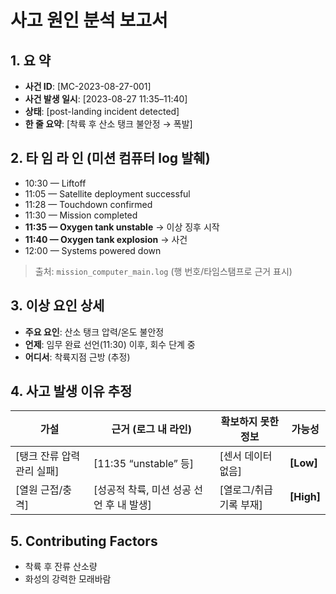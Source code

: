 # 사고 원인 분석 보고서

## 1. 요   약
- **사건 ID**: [MC-2023-08-27-001]
- **사건 발생 일시**: [2023-08-27 11:35–11:40]
- **상태**: [post-landing incident detected]
- **한 줄 요약**: [착륙 후 산소 탱크 불안정 → 폭발]

## 2. 타 임 라 인 (미션 컴퓨터 log 발췌)
- 10:30 — Liftoff
- 11:05 — Satellite deployment successful
- 11:28 — Touchdown confirmed
- 11:30 — Mission completed
- **11:35 — Oxygen tank unstable** ->  이상 징후 시작
- **11:40 — Oxygen tank explosion** -> 사건
- 12:00 — Systems powered down

> 출처: `mission_computer_main.log` (행 번호/타임스탬프로 근거 표시)

## 3. 이상 요인 상세
- **주요 요인**: 산소 탱크 압력/온도 불안정
- **언제**:  임무 완료 선언(11:30) 이후, 회수 단계 중
- **어디서**: 착륙지점 근방 (추정)

## 4. 사고 발생 이유 추정
| 가설 | 근거 (로그 내 라인) | 확보하지 못한 정보 | 가능성 |
|---|---|---|---|
| [탱크 잔류 압력 관리 실패] | [11:35 “unstable” 등] | [센서 데이터 없음] | **[Low]** |
| [열원 근접/충격] | [성공적 착륙, 미션 성공 선언 후 내 발생] | [열로그/취급기록 부재] | **[High]** |


## 5. Contributing Factors
- 착륙 후 잔류 산소량
- 화성의 강력한 모래바람